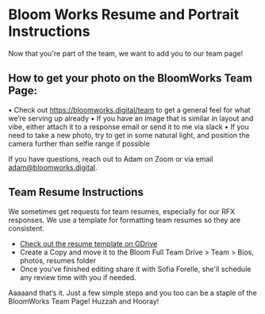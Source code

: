 # Bloom Works Resume and Portrait Instructions

Now that you're part of the team, we want to add you to our team page!

## How to get your photo on the BloomWorks Team Page:
 • Check out https://bloomworks.digital/team to get a general feel for what we’re serving up already
 • If you have an image that is similar in layout and vibe, either attach it to a response email or send it to me via slack
 • If you need to take a new photo, try to get in some natural light, and position the camera further than selfie range if possible
 
If you have questions, reach out to Adam on Zoom or via email adam@bloomworks.digital.
 
## Team Resume Instructions

We sometimes get requests for team resumes, especially for our RFX responses. We use a template for formatting team resumes so they are consistent.
* [Check out the resume template on GDrive](https://docs.google.com/document/d/1IS46KYx0JhVQKmTGxg8M_wS6nJSkADg35j3DynwWw5Y/edit?usp=sharing)
* Create a Copy and move it to the Bloom Full Team Drive > Team > Bios, photos, resumes folder
* Once you've finished editing share it with Sofia Forelle, she'll schedule any review time with you if needed. 
 
Aaaaand that’s it. Just a few simple steps and you too can be a staple of the BloomWorks Team Page! Huzzah and Hooray!

